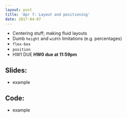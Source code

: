 ```yaml
---
layout: post
title: 'Apr 7: Layout and positioning'
date: 2017-04-07
---
```


- Centering stuff; making fluid layouts
- Dumb `height` and `width` limitations (e.g. percentages)
- `flex-box`
- `position`
- <span class="label">HW1 DUE</span> **HW0 due at 11:59pm**

<!--more-->

## Slides:
- example

## Code:
- example
